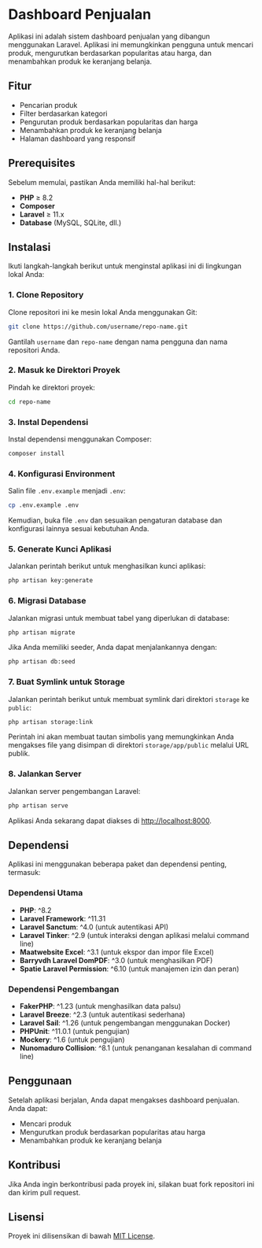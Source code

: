# Dashboard Penjualan

Aplikasi ini adalah sistem dashboard penjualan yang dibangun menggunakan Laravel. Aplikasi ini memungkinkan pengguna untuk mencari produk, mengurutkan berdasarkan popularitas atau harga, dan menambahkan produk ke keranjang belanja.

## Fitur
- Pencarian produk
- Filter berdasarkan kategori
- Pengurutan produk berdasarkan popularitas dan harga
- Menambahkan produk ke keranjang belanja
- Halaman dashboard yang responsif

## Prerequisites
Sebelum memulai, pastikan Anda memiliki hal-hal berikut:
- **PHP** ≥ 8.2
- **Composer**
- **Laravel** ≥ 11.x
- **Database** (MySQL, SQLite, dll.)

## Instalasi
Ikuti langkah-langkah berikut untuk menginstal aplikasi ini di lingkungan lokal Anda:

### 1. Clone Repository
Clone repositori ini ke mesin lokal Anda menggunakan Git:
```bash
git clone https://github.com/username/repo-name.git
```
Gantilah `username` dan `repo-name` dengan nama pengguna dan nama repositori Anda.

### 2. Masuk ke Direktori Proyek
Pindah ke direktori proyek:
```bash
cd repo-name
```

### 3. Instal Dependensi
Instal dependensi menggunakan Composer:
```bash
composer install
```

### 4. Konfigurasi Environment
Salin file `.env.example` menjadi `.env`:
```bash
cp .env.example .env
```
Kemudian, buka file `.env` dan sesuaikan pengaturan database dan konfigurasi lainnya sesuai kebutuhan Anda.

### 5. Generate Kunci Aplikasi
Jalankan perintah berikut untuk menghasilkan kunci aplikasi:
```bash
php artisan key:generate
```

### 6. Migrasi Database
Jalankan migrasi untuk membuat tabel yang diperlukan di database:
```bash
php artisan migrate
```
Jika Anda memiliki seeder, Anda dapat menjalankannya dengan:
```bash
php artisan db:seed
```

### 7. Buat Symlink untuk Storage
Jalankan perintah berikut untuk membuat symlink dari direktori `storage` ke `public`:
```bash
php artisan storage:link
```
Perintah ini akan membuat tautan simbolis yang memungkinkan Anda mengakses file yang disimpan di direktori `storage/app/public` melalui URL publik.

### 8. Jalankan Server
Jalankan server pengembangan Laravel:
```bash
php artisan serve
```
Aplikasi Anda sekarang dapat diakses di [http://localhost:8000](http://localhost:8000).

## Dependensi
Aplikasi ini menggunakan beberapa paket dan dependensi penting, termasuk:

### Dependensi Utama
- **PHP**: ^8.2
- **Laravel Framework**: ^11.31
- **Laravel Sanctum**: ^4.0 (untuk autentikasi API)
- **Laravel Tinker**: ^2.9 (untuk interaksi dengan aplikasi melalui command line)
- **Maatwebsite Excel**: ^3.1 (untuk ekspor dan impor file Excel)
- **Barryvdh Laravel DomPDF**: ^3.0 (untuk menghasilkan PDF)
- **Spatie Laravel Permission**: ^6.10 (untuk manajemen izin dan peran)

### Dependensi Pengembangan
- **FakerPHP**: ^1.23 (untuk menghasilkan data palsu)
- **Laravel Breeze**: ^2.3 (untuk autentikasi sederhana)
- **Laravel Sail**: ^1.26 (untuk pengembangan menggunakan Docker)
- **PHPUnit**: ^11.0.1 (untuk pengujian)
- **Mockery**: ^1.6 (untuk pengujian)
- **Nunomaduro Collision**: ^8.1 (untuk penanganan kesalahan di command line)

## Penggunaan
Setelah aplikasi berjalan, Anda dapat mengakses dashboard penjualan. Anda dapat:
- Mencari produk
- Mengurutkan produk berdasarkan popularitas atau harga
- Menambahkan produk ke keranjang belanja

## Kontribusi
Jika Anda ingin berkontribusi pada proyek ini, silakan buat fork repositori ini dan kirim pull request.

## Lisensi
Proyek ini dilisensikan di bawah [MIT License](LICENSE).

